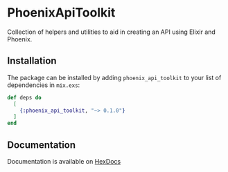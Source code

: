 # PhoenixApiToolkit

Collection of helpers and utilities to aid in creating an API using Elixir and Phoenix.

## Installation

The package can be installed
by adding `phoenix_api_toolkit` to your list of dependencies in `mix.exs`:

```elixir
def deps do
  [
    {:phoenix_api_toolkit, "~> 0.1.0"}
  ]
end
```

## Documentation

Documentation is available on [HexDocs](https://hexdocs.pm/phoenix_api_toolkit/)
